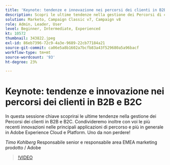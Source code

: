 ```yaml
---
title: 'Keynote: tendenze e innovazione nei percorsi dei clienti in B2B e B2C'
description: Scopri le ultime tendenze nella gestione dei Percorsi di clienti in B2B e B2C
solution: Marketo, Campaign Classic v7, Campaign v8
role: Admin, Leader, User
level: Beginner, Intermediate, Experienced
kt: 10572
thumbnail: 343822.jpeg
exl-id: 86eb7396-72c9-4a3e-9689-22cb77184a21
source-git-commit: ca06e5a8b1602a7bcfb83a43f529680a5a96bacf
workflow-type: tm+mt
source-wordcount: '93'
ht-degree: 23%

---
```


# Keynote: tendenze e innovazione nei percorsi dei clienti in B2B e B2C

In questa sessione chiave scoprirai le ultime tendenze nella gestione dei Percorsi dei clienti in B2B e B2C. Condivideremo inoltre con voi le più recenti innovazioni nelle principali applicazioni di percorso e più in generale in Adobe Experience Cloud e Platform. Uno da non perdere!

*Timo Kohlberg* Responsabile senior e responsabile area EMEA marketing prodotto / Adobe

>[!VIDEO](https://video.tv.adobe.com/v/343822/?quality=12&learn=on)
